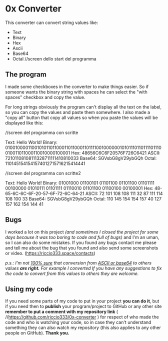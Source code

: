 # 0x Converter
This converter can convert string values like:
- Text
- Binary
- Hex
- Ascii
- Base64
- Octal
//screen dello start del programma
## The program
I made some checkboxes in the converter to make things easier. So if someone wants the binary string with spaces he can select the "with spaces" checkbox and copy the value.

For long strings obviously the program can't display all the text on the label, so you can copy the values and paste them somewhere. I also made a "copy all" button that copy all values so when you paste the values will be displayed like this:

//screen del programma con scritte

Text: Hello World!
Binary: 010010000110010101101100011011000110111100100000010101110110111101110010011011000110010000100001
Hex: 48656C6C6F20576F726C6421
ASCII: 72101108108111328711111410810033
Base64: SGVsbG8gV29ybGQh
Octal: 1101451541541574012715716215414441

//screen del programma con scritte2

Text: Hello World!
Binary: 01001000 01100101 01101100 01101100 01101111 00100000 01010111 01101111 01110010 01101100 01100100 00100001
Hex: 48-65-6C-6C-6F-20-57-6F-72-6C-64-21
ASCII: 72 101 108 108 111 32 87 111 114 108 100 33
Base64: SGVsbG8gV29ybGQh
Octal: 110 145 154 154 157 40 127 157 162 154 144 41

## Bugs
I worked a lot on this project *(and sometimes I closed the project for some days because it was too boring to code and full of bugs)* and I'm an uman, so I can also do some mistakes. If you found any bugs contact me please and tell me about the bug that you found and also send some screenshots or video. (https://riccio333.space/contacts)

*p.s.: I'm not <u>100% sure</u> that conversion from <u>ASCII or base64</u> to others values **are right.** For example I converted  If you have any suggestions to fix the code to convert from this values to others they are welcome.*

## Using my code
If you need some parts of my code to put in your project **you can do it**, but if you need then to **publish** your program/project to GitHub or any other site **remember to put a comment with my repository link** ( //https://github.com/riccio333/0x-converter ) for respect of who made the code and who is watching your code, so in case they can't understand something they can also watch my repository (this also applies to any other people on GitHub). **Thank you.**
